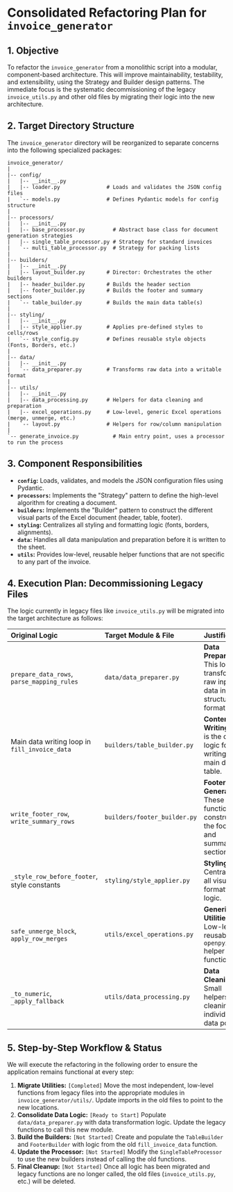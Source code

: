 # Consolidated Refactoring Plan for `invoice_generator`

## 1. Objective

To refactor the `invoice_generator` from a monolithic script into a modular, component-based architecture. This will improve maintainability, testability, and extensibility, using the Strategy and Builder design patterns. The immediate focus is the systematic decommissioning of the legacy `invoice_utils.py` and other old files by migrating their logic into the new architecture.

## 2. Target Directory Structure

The `invoice_generator` directory will be reorganized to separate concerns into the following specialized packages:

```
invoice_generator/
|
|-- config/
|   |-- __init__.py
|   |-- loader.py               # Loads and validates the JSON config files
|   `-- models.py               # Defines Pydantic models for config structure
|
|-- processors/
|   |-- __init__.py
|   |-- base_processor.py         # Abstract base class for document generation strategies
|   |-- single_table_processor.py # Strategy for standard invoices
|   `-- multi_table_processor.py  # Strategy for packing lists
|
|-- builders/
|   |-- __init__.py
|   |-- layout_builder.py       # Director: Orchestrates the other builders
|   |-- header_builder.py       # Builds the header section
|   |-- footer_builder.py       # Builds the footer and summary sections
|   `-- table_builder.py        # Builds the main data table(s)
|
|-- styling/
|   |-- __init__.py
|   |-- style_applier.py        # Applies pre-defined styles to cells/rows
|   `-- style_config.py         # Defines reusable style objects (Fonts, Borders, etc.)
|
|-- data/
|   |-- __init__.py
|   `-- data_preparer.py        # Transforms raw data into a writable format
|
|-- utils/
|   |-- __init__.py
|   |-- data_processing.py      # Helpers for data cleaning and preparation
|   |-- excel_operations.py     # Low-level, generic Excel operations (merge, unmerge, etc.)
|   `-- layout.py               # Helpers for row/column manipulation
|
`-- generate_invoice.py           # Main entry point, uses a processor to run the process
```

## 3. Component Responsibilities

*   **`config`:** Loads, validates, and models the JSON configuration files using Pydantic.
*   **`processors`:** Implements the "Strategy" pattern to define the high-level algorithm for creating a document.
*   **`builders`:** Implements the "Builder" pattern to construct the different visual parts of the Excel document (header, table, footer).
*   **`styling`:** Centralizes all styling and formatting logic (fonts, borders, alignments).
*   **`data`:** Handles all data manipulation and preparation before it is written to the sheet.
*   **`utils`:** Provides low-level, reusable helper functions that are not specific to any part of the invoice.

## 4. Execution Plan: Decommissioning Legacy Files

The logic currently in legacy files like `invoice_utils.py` will be migrated into the target architecture as follows:

| Original Logic | Target Module & File | Justification |
| :--- | :--- | :--- |
| `prepare_data_rows`, `parse_mapping_rules` | `data/data_preparer.py` | **Data Preparation:** This logic transforms raw input data into a structured format. |
| Main data writing loop in `fill_invoice_data` | `builders/table_builder.py` | **Content Writing:** This is the core logic for writing the main data table. |
| `write_footer_row`, `write_summary_rows` | `builders/footer_builder.py` | **Footer Generation:** These functions construct the footer and summary sections. |
| `_style_row_before_footer`, style constants | `styling/style_applier.py` | **Styling:** Centralizes all visual formatting logic. |
| `safe_unmerge_block`, `apply_row_merges` | `utils/excel_operations.py` | **Generic Utilities:** Low-level, reusable `openpyxl` helper functions. |
| `_to_numeric`, `_apply_fallback` | `utils/data_processing.py` | **Data Cleaning:** Small helpers for cleaning individual data points. |


## 5. Step-by-Step Workflow & Status

We will execute the refactoring in the following order to ensure the application remains functional at every step:

1.  **Migrate Utilities:** `[Completed]` Move the most independent, low-level functions from legacy files into the appropriate modules in `invoice_generator/utils/`. Update imports in the old files to point to the new locations.
2.  **Consolidate Data Logic:** `[Ready to Start]` Populate `data/data_preparer.py` with data transformation logic. Update the legacy functions to call this new module.
3.  **Build the Builders:** `[Not Started]` Create and populate the `TableBuilder` and `FooterBuilder` with logic from the old `fill_invoice_data` function.
4.  **Update the Processor:** `[Not Started]` Modify the `SingleTableProcessor` to use the new builders instead of calling the old functions.
5.  **Final Cleanup:** `[Not Started]` Once all logic has been migrated and legacy functions are no longer called, the old files (`invoice_utils.py`, etc.) will be deleted.